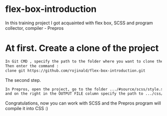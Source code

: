 # flex-box-introduction
In this training project I got acquainted with flex box, SCSS and program collector, compiler - Prepros

# At first. Create a clone of the project
```sh
In Git CMD , specify the path to the folder where you want to clone the project.
Then enter the command :                                             
clone git https://github.com/rojinald/flex-box-introduction.git
```
The second step.
```sh
In Prepros, open the project, go to the folder .../#source/scss/style.scss
and on the right in the OUTPUT FILE column specify the path to .../css/style.css
```
Congratulations, now you can work with SCSS and the Prepros program will compile it into CSS :)
